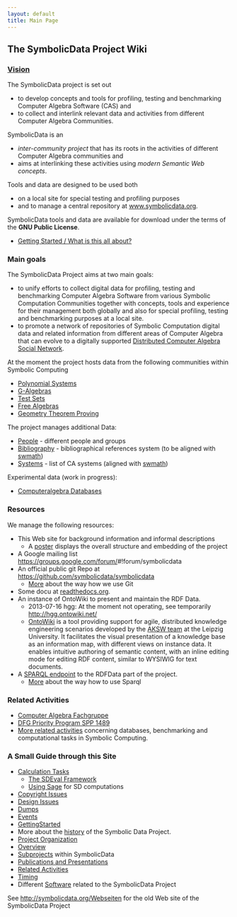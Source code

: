 ```yaml
---
layout: default
title: Main Page
---
```


The SymbolicData Project Wiki
-----------------------------

### [Vision](Symbolicdata:About "wikilink")

The SymbolicData project is set out

-   to develop concepts and tools for profiling, testing and benchmarking Computer Algebra Software (CAS) and
-   to collect and interlink relevant data and activities from different Computer Algebra Communities.

SymbolicData is an

-   *inter-community project* that has its roots in the activities of different Computer Algebra communities and
-   aims at interlinking these activities using *modern Semantic Web concepts*.

Tools and data are designed to be used both

-   on a local site for special testing and profiling purposes
-   and to manage a central repository at www.symbolicdata.org.

SymbolicData tools and data are available for download under the terms of the **GNU Public License**.

-   [Getting Started / What is this all about?](QuickStart "wikilink")

### Main goals

The SymbolicData Project aims at two main goals:

-   to unify efforts to collect digital data for profiling, testing and benchmarking Computer Algebra Software from various Symbolic Computation Communities together with concepts, tools and experience for their management both globally and also for special profiling, testing and benchmarking purposes at a local site.
-   to promote a network of repositories of Symbolic Computation digital data and related information from different areas of Computer Algebra that can evolve to a digitally supported [Distributed Computer Algebra Social Network](CASN "wikilink").

At the moment the project hosts data from the following communities within Symbolic Computing

-   [Polynomial Systems](PolynomialSystems "wikilink")
-   [G-Algebras](GAlgebras "wikilink")
-   [Test Sets](TestSets "wikilink")
-   [Free Algebras](FreeAlgebras "wikilink")
-   [Geometry Theorem Proving](Geo "wikilink")

The project manages additional Data:

-   [People](People "wikilink") - different people and groups
-   [Bibliography](Bibliography "wikilink") - bibliographical references system (to be aligned with [swmath](http://www.swmath.org))
-   [Systems](Systems "wikilink") - list of CA systems (aligned with [swmath](http://www.swmath.org))

Experimental data (work in progress):

-   [Computeralgebra Databases](CADatabases "wikilink")

### Resources

We manage the following resources:

-   This Web site for background information and informal descriptions
    -   A [poster](http://symbolicdata.org/Webseiten/overview-poster.pdf) displays the overall structure and embedding of the project
-   A Google mailing list <https://groups.google.com/forum/>\#!forum/symbolicdata
-   An official public git Repo at <https://github.com/symbolicdata/symbolicdata>
    -   [More](Using.Git "wikilink") about the way how we use Git
-   Some docu at [readthedocs.org](http://symbolicdata.readthedocs.org).
-   An instance of OntoWiki to present and maintain the RDF Data.
    -   2013-07-16 hgg: At the moment not operating, see temporarily <http://hgg.ontowiki.net/>
    -   [OntoWiki](http://aksw.org/Projects/OntoWiki.html) is a tool providing support for agile, distributed knowledge engineering scenarios developed by the [AKSW team](http://aksw.org) at the Leipzig University. It facilitates the visual presentation of a knowledge base as an information map, with different views on instance data. It enables intuitive authoring of semantic content, with an inline editing mode for editing RDF content, similar to WYSIWIG for text documents.
-   A [SPARQL endpoint](http://symbolicdata.org:8890/sparql) to the RDFData part of the project.
    -   [More](QuickStart "wikilink") about the way how to use Sparql

### Related Activities

-   [Computer Algebra Fachgruppe](http://www.fachgruppe-computeralgebra.de)
-   [DFG Priority Program SPP 1489](http://www.computeralgebra.de)
-   [More related activities](RelatedActivities "wikilink") concerning databases, benchmarking and computational tasks in Symbolic Computing.

### A Small Guide through this Site

-   [Calculation Tasks](Benchmarks "wikilink")
    -   [The SDEval Framework](SDEval "wikilink")
    -   [Using Sage](Sage "wikilink") for SD computations
-   [Copyright Issues](Symbolicdata:Copyrights "wikilink")
-   [Design Issues](Design "wikilink")
-   [Dumps](Dumps "wikilink")
-   [Events](Events "wikilink")
-   [GettingStarted](GettingStarted "wikilink")
-   More about the [history](History "wikilink") of the Symbolic Data Project.
-   [Project Organization](Organisation "wikilink")
-   [Overview](Overview "wikilink")
-   [Subprojects](Projects "wikilink") within SymbolicData
-   [Publications and Presentations](Publications "wikilink")
-   [Related Activities](RelatedActivities "wikilink")
-   [Timing](Timing "wikilink")
-   Different [Software](Software "wikilink") related to the SymbolicData Project

See <http://symbolicdata.org/Webseiten> for the old Web site of the SymbolicData Project

